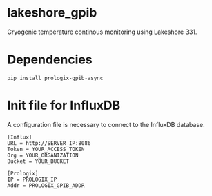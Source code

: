 # lakeshore_gpib
Cryogenic temperature continous monitoring using Lakeshore 331.

# Dependencies
    pip install prologix-gpib-async

# Init file for InfluxDB
A configuration file is necessary to connect to the InfluxDB database.

    [Influx]
    URL = http://SERVER_IP:8086  
    Token = YOUR_ACCESS_TOKEN  
    Org = YOUR_ORGANIZATION  
    Bucket = YOUR_BUCKET
  
    [Prologix]  
    IP = PROLOGIX_IP  
    Addr = PROLOGIX_GPIB_ADDR

